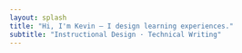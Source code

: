 ```yaml
---
layout: splash
title: "Hi, I'm Kevin — I design learning experiences."
subtitle: "Instructional Design · Technical Writing"
---
```

